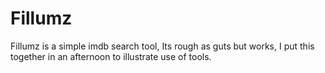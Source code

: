 Fillumz
=======

Fillumz is a simple imdb search tool, Its rough as guts but works, I put this together in an afternoon to illustrate use of tools.
